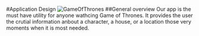 #Application Design
![GameOfThrones](http://blogs.villagevoice.com/runninscared/got21.jpg)
##General overview
Our app is the must have utility for anyone wathcing Game of Thrones. It provides the user the crutial information anbout a character, a house, or a location those very moments when it is most needed.